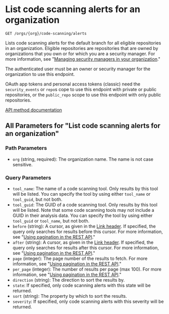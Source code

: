 # List code scanning alerts for an organization

`GET /orgs/{org}/code-scanning/alerts`

Lists code scanning alerts for the default branch for all eligible repositories in an organization. Eligible repositories are repositories that are owned by organizations that you own or for which you are a security manager. For more information, see "[Managing security managers in your organization](https://docs.github.com/organizations/managing-peoples-access-to-your-organization-with-roles/managing-security-managers-in-your-organization)."

The authenticated user must be an owner or security manager for the organization to use this endpoint.

OAuth app tokens and personal access tokens (classic) need the `security_events` or `repo`s cope to use this endpoint with private or public repositories, or the `public_repo` scope to use this endpoint with only public repositories.

[API method documentation](https://docs.github.com/rest/code-scanning/code-scanning#list-code-scanning-alerts-for-an-organization)

## All Parameters for "List code scanning alerts for an organization"

### Path Parameters

- `org` (string, required): The organization name. The name is not case sensitive.
### Query Parameters

- `tool_name`: The name of a code scanning tool. Only results by this tool will be listed. You can specify the tool by using either `tool_name` or `tool_guid`, but not both.
- `tool_guid`: The GUID of a code scanning tool. Only results by this tool will be listed. Note that some code scanning tools may not include a GUID in their analysis data. You can specify the tool by using either `tool_guid` or `tool_name`, but not both.
- `before` (string): A cursor, as given in the [Link header](https://docs.github.com/rest/guides/using-pagination-in-the-rest-api#using-link-headers). If specified, the query only searches for results before this cursor. For more information, see "[Using pagination in the REST API](https://docs.github.com/rest/using-the-rest-api/using-pagination-in-the-rest-api)."
- `after` (string): A cursor, as given in the [Link header](https://docs.github.com/rest/guides/using-pagination-in-the-rest-api#using-link-headers). If specified, the query only searches for results after this cursor. For more information, see "[Using pagination in the REST API](https://docs.github.com/rest/using-the-rest-api/using-pagination-in-the-rest-api)."
- `page` (integer): The page number of the results to fetch. For more information, see "[Using pagination in the REST API](https://docs.github.com/rest/using-the-rest-api/using-pagination-in-the-rest-api)."
- `per_page` (integer): The number of results per page (max 100). For more information, see "[Using pagination in the REST API](https://docs.github.com/rest/using-the-rest-api/using-pagination-in-the-rest-api)."
- `direction` (string): The direction to sort the results by.
- `state`: If specified, only code scanning alerts with this state will be returned.
- `sort` (string): The property by which to sort the results.
- `severity`: If specified, only code scanning alerts with this severity will be returned.